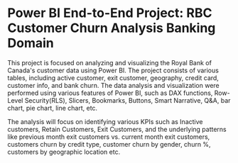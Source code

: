 # Power BI End-to-End Project: RBC Customer Churn Analysis Banking Domain
This project is focused on analyzing and visualizing the Royal Bank of Canada's customer data using Power BI. The project consists of various tables, including active customer, exit customer, geography, credit card, customer info, and bank churn. The data analysis and visualization were performed using various features of Power BI, such as DAX functions, Row-Level Security(RLS), Slicers, Bookmarks, Buttons, Smart Narrative, Q&A, bar chart, pie chart, line chart, etc. 

The analysis will focus on identifying various KPIs such as Inactive customers, Retain Customers, Exit Customers, and the underlying patterns like previous month exit customers vs. current month exit customers, customers churn by credit type, customer churn by gender, churn %, customers by geographic location etc.
